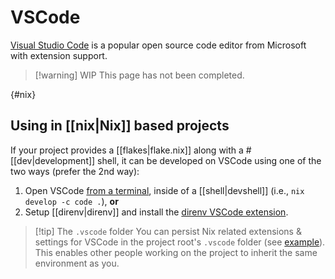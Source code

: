 # VSCode

[Visual Studio Code](https://code.visualstudio.com/) is a popular open source code editor from Microsoft with extension support. 

>[!warning] WIP
> This page has not been completed.

{#nix}
## Using in [[nix|Nix]] based projects

If your project provides a [[flakes|flake.nix]] along with a #[[dev|development]] shell, it can be developed on VSCode using one of the two ways (prefer the 2nd way):

1. Open VSCode [from a terminal][vscode-term], inside of a [[shell|devshell]] (i.e., `nix develop -c code .`), **or**
2. Setup [[direnv|direnv]] and install the [direnv VSCode extension][direnv-ext].

>[!tip] The `.vscode` folder
> You can persist Nix related extensions & settings for VSCode in the project root's `.vscode` folder (see [example](https://github.com/srid/haskell-template/tree/master/.vscode)). This enables other people working on the project to inherit the same environment as you.

[vscode-term]: https://code.visualstudio.com/docs/setup/mac#_launching-from-the-command-line
[direnv-ext]: https://marketplace.visualstudio.com/items?itemName=mkhl.direnv